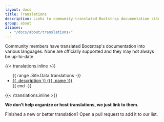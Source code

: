 ```yaml
---
layout: docs
title: Translations
description: Links to community-translated Bootstrap documentation sites.
group: about
aliases:
  - "/docs/about/translations/"
---
```


Community members have translated Bootstrap's documentation into various languages. None are officially supported and they may not always be up-to-date.

{{< translations.inline >}}
<ul>
{{ range .Site.Data.translations -}}
  <li><a href="{{ .url }}" hreflang="{{ .code }}">{{ .description }} ({{ .name }})</a></li>
{{ end -}}
</ul>
{{< /translations.inline >}}

**We don't help organize or host translations, we just link to them.**

Finished a new or better translation? Open a pull request to add it to our list.
